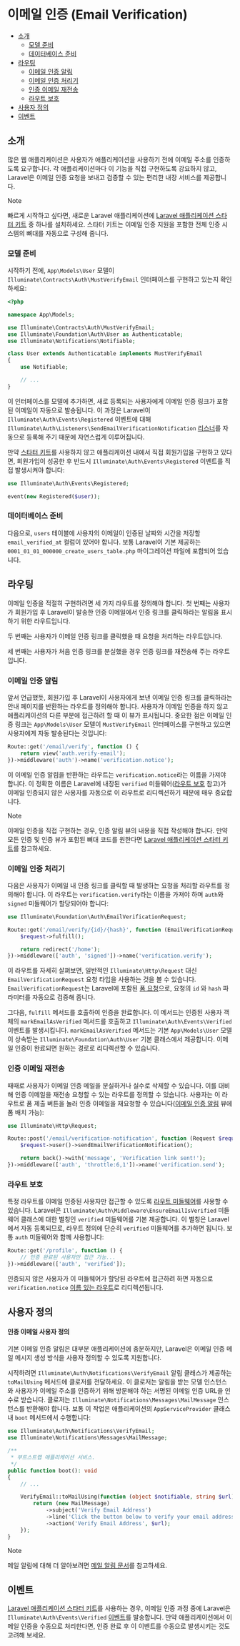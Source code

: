 # 이메일 인증 (Email Verification)

- [소개](#introduction)
    - [모델 준비](#model-preparation)
    - [데이터베이스 준비](#database-preparation)
- [라우팅](#verification-routing)
    - [이메일 인증 알림](#the-email-verification-notice)
    - [이메일 인증 처리기](#the-email-verification-handler)
    - [인증 이메일 재전송](#resending-the-verification-email)
    - [라우트 보호](#protecting-routes)
- [사용자 정의](#customization)
- [이벤트](#events)

<a name="introduction"></a>
## 소개

많은 웹 애플리케이션은 사용자가 애플리케이션을 사용하기 전에 이메일 주소를 인증하도록 요구합니다. 각 애플리케이션마다 이 기능을 직접 구현하도록 강요하지 않고, Laravel은 이메일 인증 요청을 보내고 검증할 수 있는 편리한 내장 서비스를 제공합니다.

> [!NOTE]
> 빠르게 시작하고 싶다면, 새로운 Laravel 애플리케이션에 [Laravel 애플리케이션 스타터 키트](/docs/12.x/starter-kits) 중 하나를 설치하세요. 스타터 키트는 이메일 인증 지원을 포함한 전체 인증 시스템의 뼈대를 자동으로 구성해 줍니다.

<a name="model-preparation"></a>
### 모델 준비

시작하기 전에, `App\Models\User` 모델이 `Illuminate\Contracts\Auth\MustVerifyEmail` 인터페이스를 구현하고 있는지 확인하세요:

```php
<?php

namespace App\Models;

use Illuminate\Contracts\Auth\MustVerifyEmail;
use Illuminate\Foundation\Auth\User as Authenticatable;
use Illuminate\Notifications\Notifiable;

class User extends Authenticatable implements MustVerifyEmail
{
    use Notifiable;

    // ...
}
```

이 인터페이스를 모델에 추가하면, 새로 등록되는 사용자에게 이메일 인증 링크가 포함된 이메일이 자동으로 발송됩니다. 이 과정은 Laravel이 `Illuminate\Auth\Events\Registered` 이벤트에 대해 `Illuminate\Auth\Listeners\SendEmailVerificationNotification` [리스너](/docs/12.x/events)를 자동으로 등록해 주기 때문에 자연스럽게 이루어집니다.

만약 [스타터 키트](/docs/12.x/starter-kits)를 사용하지 않고 애플리케이션 내에서 직접 회원가입을 구현하고 있다면, 회원가입이 성공한 후 반드시 `Illuminate\Auth\Events\Registered` 이벤트를 직접 발생시켜야 합니다:

```php
use Illuminate\Auth\Events\Registered;

event(new Registered($user));
```

<a name="database-preparation"></a>
### 데이터베이스 준비

다음으로, `users` 테이블에 사용자의 이메일이 인증된 날짜와 시간을 저장할 `email_verified_at` 컬럼이 있어야 합니다. 보통 Laravel이 기본 제공하는 `0001_01_01_000000_create_users_table.php` 마이그레이션 파일에 포함되어 있습니다.

<a name="verification-routing"></a>
## 라우팅

이메일 인증을 적절히 구현하려면 세 가지 라우트를 정의해야 합니다. 첫 번째는 사용자가 회원가입 후 Laravel이 발송한 인증 이메일에서 인증 링크를 클릭하라는 알림을 표시하기 위한 라우트입니다.

두 번째는 사용자가 이메일 인증 링크를 클릭했을 때 요청을 처리하는 라우트입니다.

세 번째는 사용자가 처음 인증 링크를 분실했을 경우 인증 링크를 재전송해 주는 라우트입니다.

<a name="the-email-verification-notice"></a>
### 이메일 인증 알림

앞서 언급했듯, 회원가입 후 Laravel이 사용자에게 보낸 이메일 인증 링크를 클릭하라는 안내 페이지를 반환하는 라우트를 정의해야 합니다. 사용자가 이메일 인증을 하지 않고 애플리케이션의 다른 부분에 접근하려 할 때 이 뷰가 표시됩니다. 중요한 점은 이메일 인증 링크는 `App\Models\User` 모델이 `MustVerifyEmail` 인터페이스를 구현하고 있으면 사용자에게 자동 발송된다는 것입니다:

```php
Route::get('/email/verify', function () {
    return view('auth.verify-email');
})->middleware('auth')->name('verification.notice');
```

이 이메일 인증 알림을 반환하는 라우트는 `verification.notice`라는 이름을 가져야 합니다. 이 정확한 이름은 Laravel에 내장된 `verified` 미들웨어([라우트 보호](#protecting-routes) 참고)가 이메일 인증되지 않은 사용자를 자동으로 이 라우트로 리디렉션하기 때문에 매우 중요합니다.

> [!NOTE]
> 이메일 인증을 직접 구현하는 경우, 인증 알림 뷰의 내용을 직접 작성해야 합니다. 만약 모든 인증 및 인증 뷰가 포함된 뼈대 코드를 원한다면 [Laravel 애플리케이션 스타터 키트](/docs/12.x/starter-kits)를 참고하세요.

<a name="the-email-verification-handler"></a>
### 이메일 인증 처리기

다음은 사용자가 이메일 내 인증 링크를 클릭할 때 발생하는 요청을 처리할 라우트를 정의해야 합니다. 이 라우트는 `verification.verify`라는 이름을 가져야 하며 `auth`와 `signed` 미들웨어가 할당되어야 합니다:

```php
use Illuminate\Foundation\Auth\EmailVerificationRequest;

Route::get('/email/verify/{id}/{hash}', function (EmailVerificationRequest $request) {
    $request->fulfill();

    return redirect('/home');
})->middleware(['auth', 'signed'])->name('verification.verify');
```

이 라우트를 자세히 살펴보면, 일반적인 `Illuminate\Http\Request` 대신 `EmailVerificationRequest` 요청 타입을 사용하는 것을 볼 수 있습니다. `EmailVerificationRequest`는 Laravel에 포함된 [폼 요청](/docs/12.x/validation#form-request-validation)으로, 요청의 `id` 와 `hash` 파라미터를 자동으로 검증해 줍니다.

그다음, `fulfill` 메서드를 호출하여 인증을 완료합니다. 이 메서드는 인증된 사용자 객체의 `markEmailAsVerified` 메서드를 호출하고 `Illuminate\Auth\Events\Verified` 이벤트를 발생시킵니다. `markEmailAsVerified` 메서드는 기본 `App\Models\User` 모델이 상속받는 `Illuminate\Foundation\Auth\User` 기본 클래스에서 제공합니다. 이메일 인증이 완료되면 원하는 경로로 리디렉션할 수 있습니다.

<a name="resending-the-verification-email"></a>
### 인증 이메일 재전송

때때로 사용자가 이메일 인증 메일을 분실하거나 실수로 삭제할 수 있습니다. 이를 대비해 인증 이메일을 재전송 요청할 수 있는 라우트를 정의할 수 있습니다. 사용자는 이 라우트로 폼 제출 버튼을 눌러 인증 이메일을 재요청할 수 있습니다([이메일 인증 알림](#the-email-verification-notice) 뷰에 폼 배치 가능):

```php
use Illuminate\Http\Request;

Route::post('/email/verification-notification', function (Request $request) {
    $request->user()->sendEmailVerificationNotification();

    return back()->with('message', 'Verification link sent!');
})->middleware(['auth', 'throttle:6,1'])->name('verification.send');
```

<a name="protecting-routes"></a>
### 라우트 보호

특정 라우트를 이메일 인증된 사용자만 접근할 수 있도록 [라우트 미들웨어](/docs/12.x/middleware)를 사용할 수 있습니다. Laravel은 `Illuminate\Auth\Middleware\EnsureEmailIsVerified` 미들웨어 클래스에 대한 별칭인 `verified` 미들웨어를 기본 제공합니다. 이 별칭은 Laravel에서 자동 등록되므로, 라우트 정의에 단순히 `verified` 미들웨어를 추가하면 됩니다. 보통 `auth` 미들웨어와 함께 사용합니다:

```php
Route::get('/profile', function () {
    // 인증 완료된 사용자만 접근 가능...
})->middleware(['auth', 'verified']);
```

인증되지 않은 사용자가 이 미들웨어가 할당된 라우트에 접근하려 하면 자동으로 `verification.notice` [이름 있는 라우트](/docs/12.x/routing#named-routes)로 리디렉션됩니다.

<a name="customization"></a>
## 사용자 정의

<a name="verification-email-customization"></a>
#### 인증 이메일 사용자 정의

기본 이메일 인증 알림은 대부분 애플리케이션에 충분하지만, Laravel은 이메일 인증 메일 메시지 생성 방식을 사용자 정의할 수 있도록 지원합니다.

시작하려면 `Illuminate\Auth\Notifications\VerifyEmail` 알림 클래스가 제공하는 `toMailUsing` 메서드에 클로저를 전달하세요. 이 클로저는 알림을 받는 모델 인스턴스와 사용자가 이메일 주소를 인증하기 위해 방문해야 하는 서명된 이메일 인증 URL을 인수로 받습니다. 클로저는 `Illuminate\Notifications\Messages\MailMessage` 인스턴스를 반환해야 합니다. 보통 이 작업은 애플리케이션의 `AppServiceProvider` 클래스 내 `boot` 메서드에서 수행합니다:

```php
use Illuminate\Auth\Notifications\VerifyEmail;
use Illuminate\Notifications\Messages\MailMessage;

/**
 * 부트스트랩 애플리케이션 서비스.
 */
public function boot(): void
{
    // ...

    VerifyEmail::toMailUsing(function (object $notifiable, string $url) {
        return (new MailMessage)
            ->subject('Verify Email Address')
            ->line('Click the button below to verify your email address.')
            ->action('Verify Email Address', $url);
    });
}
```

> [!NOTE]
> 메일 알림에 대해 더 알아보려면 [메일 알림 문서](/docs/12.x/notifications#mail-notifications)를 참고하세요.

<a name="events"></a>
## 이벤트

[Laravel 애플리케이션 스타터 키트](/docs/12.x/starter-kits)를 사용하는 경우, 이메일 인증 과정 중에 Laravel은 `Illuminate\Auth\Events\Verified` [이벤트](/docs/12.x/events)를 발송합니다. 만약 애플리케이션에서 이메일 인증을 수동으로 처리한다면, 인증 완료 후 이 이벤트를 수동으로 발생시키는 것도 고려해 보세요.